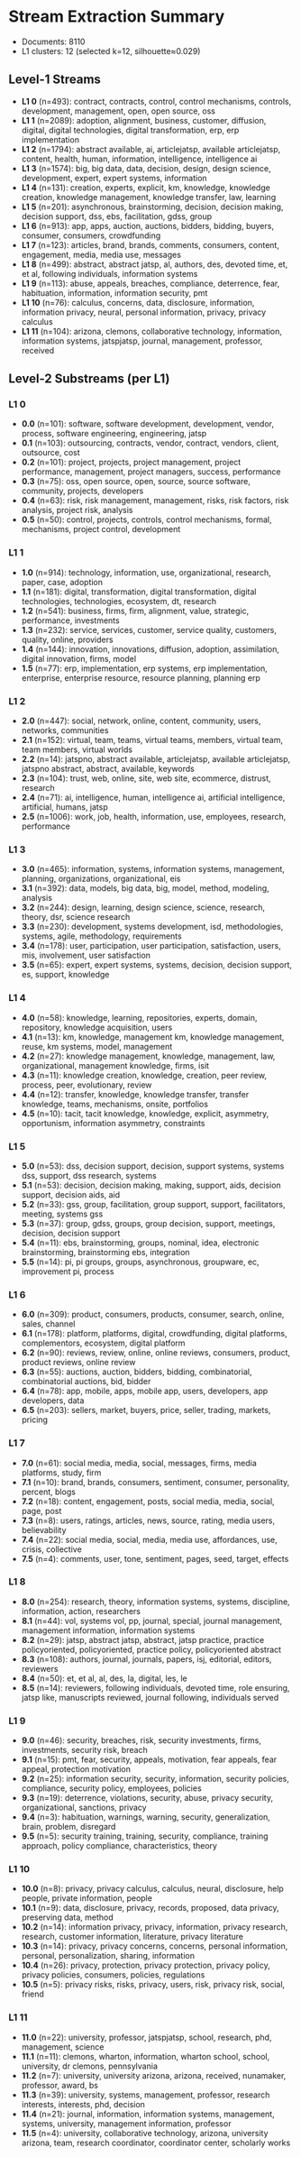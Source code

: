 # Stream Extraction Summary

- Documents: 8110
- L1 clusters: 12 (selected k=12, silhouette≈0.029)

## Level-1 Streams
- **L1 0** (n=493): contract, contracts, control, control mechanisms, controls, development, management, open, open source, oss
- **L1 1** (n=2089): adoption, alignment, business, customer, diffusion, digital, digital technologies, digital transformation, erp, erp implementation
- **L1 2** (n=1794): abstract available, ai, articlejatsp, available articlejatsp, content, health, human, information, intelligence, intelligence ai
- **L1 3** (n=1574): big, big data, data, decision, design, design science, development, expert, expert systems, information
- **L1 4** (n=131): creation, experts, explicit, km, knowledge, knowledge creation, knowledge management, knowledge transfer, law, learning
- **L1 5** (n=201): asynchronous, brainstorming, decision, decision making, decision support, dss, ebs, facilitation, gdss, group
- **L1 6** (n=913): app, apps, auction, auctions, bidders, bidding, buyers, consumer, consumers, crowdfunding
- **L1 7** (n=123): articles, brand, brands, comments, consumers, content, engagement, media, media use, messages
- **L1 8** (n=499): abstract, abstract jatsp, al, authors, des, devoted time, et, et al, following individuals, information systems
- **L1 9** (n=113): abuse, appeals, breaches, compliance, deterrence, fear, habituation, information, information security, pmt
- **L1 10** (n=76): calculus, concerns, data, disclosure, information, information privacy, neural, personal information, privacy, privacy calculus
- **L1 11** (n=104): arizona, clemons, collaborative technology, information, information systems, jatspjatsp, journal, management, professor, received

## Level-2 Substreams (per L1)
### L1 0
  - **0.0** (n=101): software, software development, development, vendor, process, software engineering, engineering, jatsp
  - **0.1** (n=103): outsourcing, contracts, vendor, contract, vendors, client, outsource, cost
  - **0.2** (n=101): project, projects, project management, project performance, management, project managers, success, performance
  - **0.3** (n=75): oss, open source, open, source, source software, community, projects, developers
  - **0.4** (n=63): risk, risk management, management, risks, risk factors, risk analysis, project risk, analysis
  - **0.5** (n=50): control, projects, controls, control mechanisms, formal, mechanisms, project control, development
### L1 1
  - **1.0** (n=914): technology, information, use, organizational, research, paper, case, adoption
  - **1.1** (n=181): digital, transformation, digital transformation, digital technologies, technologies, ecosystem, dt, research
  - **1.2** (n=541): business, firms, firm, alignment, value, strategic, performance, investments
  - **1.3** (n=232): service, services, customer, service quality, customers, quality, online, providers
  - **1.4** (n=144): innovation, innovations, diffusion, adoption, assimilation, digital innovation, firms, model
  - **1.5** (n=77): erp, implementation, erp systems, erp implementation, enterprise, enterprise resource, resource planning, planning erp
### L1 2
  - **2.0** (n=447): social, network, online, content, community, users, networks, communities
  - **2.1** (n=152): virtual, team, teams, virtual teams, members, virtual team, team members, virtual worlds
  - **2.2** (n=14): jatspno, abstract available, articlejatsp, available articlejatsp, jatspno abstract, abstract, available, keywords
  - **2.3** (n=104): trust, web, online, site, web site, ecommerce, distrust, research
  - **2.4** (n=71): ai, intelligence, human, intelligence ai, artificial intelligence, artificial, humans, jatsp
  - **2.5** (n=1006): work, job, health, information, use, employees, research, performance
### L1 3
  - **3.0** (n=465): information, systems, information systems, management, planning, organizations, organizational, eis
  - **3.1** (n=392): data, models, big data, big, model, method, modeling, analysis
  - **3.2** (n=244): design, learning, design science, science, research, theory, dsr, science research
  - **3.3** (n=230): development, systems development, isd, methodologies, systems, agile, methodology, requirements
  - **3.4** (n=178): user, participation, user participation, satisfaction, users, mis, involvement, user satisfaction
  - **3.5** (n=65): expert, expert systems, systems, decision, decision support, es, support, knowledge
### L1 4
  - **4.0** (n=58): knowledge, learning, repositories, experts, domain, repository, knowledge acquisition, users
  - **4.1** (n=13): km, knowledge, management km, knowledge management, reuse, km systems, model, management
  - **4.2** (n=27): knowledge management, knowledge, management, law, organizational, management knowledge, firms, isit
  - **4.3** (n=11): knowledge creation, knowledge, creation, peer review, process, peer, evolutionary, review
  - **4.4** (n=12): transfer, knowledge, knowledge transfer, transfer knowledge, teams, mechanisms, onsite, portfolios
  - **4.5** (n=10): tacit, tacit knowledge, knowledge, explicit, asymmetry, opportunism, information asymmetry, constraints
### L1 5
  - **5.0** (n=53): dss, decision support, decision, support systems, systems dss, support, dss research, systems
  - **5.1** (n=53): decision, decision making, making, support, aids, decision support, decision aids, aid
  - **5.2** (n=33): gss, group, facilitation, group support, support, facilitators, meeting, systems gss
  - **5.3** (n=37): group, gdss, groups, group decision, support, meetings, decision, decision support
  - **5.4** (n=11): ebs, brainstorming, groups, nominal, idea, electronic brainstorming, brainstorming ebs, integration
  - **5.5** (n=14): pi, pi groups, groups, asynchronous, groupware, ec, improvement pi, process
### L1 6
  - **6.0** (n=309): product, consumers, products, consumer, search, online, sales, channel
  - **6.1** (n=178): platform, platforms, digital, crowdfunding, digital platforms, complementors, ecosystem, digital platform
  - **6.2** (n=90): reviews, review, online, online reviews, consumers, product, product reviews, online review
  - **6.3** (n=55): auctions, auction, bidders, bidding, combinatorial, combinatorial auctions, bid, bidder
  - **6.4** (n=78): app, mobile, apps, mobile app, users, developers, app developers, data
  - **6.5** (n=203): sellers, market, buyers, price, seller, trading, markets, pricing
### L1 7
  - **7.0** (n=61): social media, media, social, messages, firms, media platforms, study, firm
  - **7.1** (n=10): brand, brands, consumers, sentiment, consumer, personality, percent, blogs
  - **7.2** (n=18): content, engagement, posts, social media, media, social, page, post
  - **7.3** (n=8): users, ratings, articles, news, source, rating, media users, believability
  - **7.4** (n=22): social media, social, media, media use, affordances, use, crisis, collective
  - **7.5** (n=4): comments, user, tone, sentiment, pages, seed, target, effects
### L1 8
  - **8.0** (n=254): research, theory, information systems, systems, discipline, information, action, researchers
  - **8.1** (n=44): vol, systems vol, pp, journal, special, journal management, management information, information systems
  - **8.2** (n=29): jatsp, abstract jatsp, abstract, jatsp practice, practice policyoriented, policyoriented, practice policy, policyoriented abstract
  - **8.3** (n=108): authors, journal, journals, papers, isj, editorial, editors, reviewers
  - **8.4** (n=50): et, et al, al, des, la, digital, les, le
  - **8.5** (n=14): reviewers, following individuals, devoted time, role ensuring, jatsp like, manuscripts reviewed, journal following, individuals served
### L1 9
  - **9.0** (n=46): security, breaches, risk, security investments, firms, investments, security risk, breach
  - **9.1** (n=15): pmt, fear, security, appeals, motivation, fear appeals, fear appeal, protection motivation
  - **9.2** (n=25): information security, security, information, security policies, compliance, security policy, employees, policies
  - **9.3** (n=19): deterrence, violations, security, abuse, privacy security, organizational, sanctions, privacy
  - **9.4** (n=3): habituation, warnings, warning, security, generalization, brain, problem, disregard
  - **9.5** (n=5): security training, training, security, compliance, training approach, policy compliance, characteristics, theory
### L1 10
  - **10.0** (n=8): privacy, privacy calculus, calculus, neural, disclosure, help people, private information, people
  - **10.1** (n=9): data, disclosure, privacy, records, proposed, data privacy, preserving data, method
  - **10.2** (n=14): information privacy, privacy, information, privacy research, research, customer information, literature, privacy literature
  - **10.3** (n=14): privacy, privacy concerns, concerns, personal information, personal, personalization, sharing, information
  - **10.4** (n=26): privacy, protection, privacy protection, privacy policy, privacy policies, consumers, policies, regulations
  - **10.5** (n=5): privacy risks, risks, privacy, users, risk, privacy risk, social, friend
### L1 11
  - **11.0** (n=22): university, professor, jatspjatsp, school, research, phd, management, science
  - **11.1** (n=11): clemons, wharton, information, wharton school, school, university, dr clemons, pennsylvania
  - **11.2** (n=7): university, university arizona, arizona, received, nunamaker, professor, award, bs
  - **11.3** (n=39): university, systems, management, professor, research interests, interests, phd, decision
  - **11.4** (n=21): journal, information, information systems, management, systems, university, management information, professor
  - **11.5** (n=4): university, collaborative technology, arizona, university arizona, team, research coordinator, coordinator center, scholarly works
